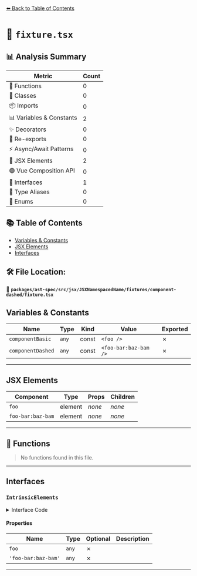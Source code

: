 [⬅️ Back to Table of Contents](../../../../../../../index.md)

# 📄 `fixture.tsx`

## 📊 Analysis Summary

| Metric | Count |
|--------|-------|
| 🔧 Functions | 0 |
| 🧱 Classes | 0 |
| 📦 Imports | 0 |
| 📊 Variables & Constants | 2 |
| ✨ Decorators | 0 |
| 🔄 Re-exports | 0 |
| ⚡ Async/Await Patterns | 0 |
| 💠 JSX Elements | 2 |
| 🟢 Vue Composition API | 0 |
| 📐 Interfaces | 1 |
| 📑 Type Aliases | 0 |
| 🎯 Enums | 0 |

## 📚 Table of Contents

- [Variables & Constants](#variables-constants)
- [JSX Elements](#jsx-elements)
- [Interfaces](#interfaces)

## 🛠️ File Location:
📂 **`packages/ast-spec/src/jsx/JSXNamespacedName/fixtures/component-dashed/fixture.tsx`**

## Variables & Constants

| Name | Type | Kind | Value | Exported |
|------|------|------|-------|----------|
| `componentBasic` | `any` | const | `<foo />` | ✗ |
| `componentDashed` | `any` | const | `<foo-bar:baz-bam />` | ✗ |


---

## JSX Elements

| Component | Type | Props | Children |
|-----------|------|-------|----------|
| `foo` | element | *none* | *none* |
| `foo-bar:baz-bam` | element | *none* | *none* |


---

## 🔧 Functions

> No functions found in this file.


---

## Interfaces

### `IntrinsicElements`

<details><summary>Interface Code</summary>

```ts
interface IntrinsicElements {
    foo: any;
    'foo-bar:baz-bam': any;
  }
```
</details>

#### Properties

| Name | Type | Optional | Description |
|------|------|----------|-------------|
| `foo` | `any` | ✗ |  |
| `'foo-bar:baz-bam'` | `any` | ✗ |  |


---